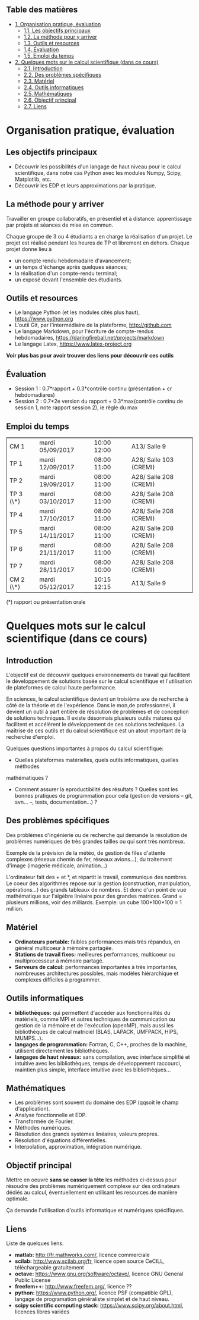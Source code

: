 <div id="table-of-contents">
<h2>Table des matières</h2>
<div id="text-table-of-contents">
<ul>
<li><a href="#orgheadline6">1. Organisation pratique, évaluation</a>
<ul>
<li><a href="#orgheadline1">1.1. Les objectifs principaux</a></li>
<li><a href="#orgheadline2">1.2. La méthode pour y arriver</a></li>
<li><a href="#orgheadline3">1.3. Outils et resources</a></li>
<li><a href="#orgheadline4">1.4. Évaluation</a></li>
<li><a href="#orgheadline5">1.5. Emploi du temps</a></li>
</ul>
</li>
<li><a href="#orgheadline14">2. Quelques mots sur le calcul scientifique (dans ce cours)</a>
<ul>
<li><a href="#orgheadline7">2.1. Introduction</a></li>
<li><a href="#orgheadline8">2.2. Des problèmes spécifiques</a></li>
<li><a href="#orgheadline9">2.3. Matériel</a></li>
<li><a href="#orgheadline10">2.4. Outils informatiques</a></li>
<li><a href="#orgheadline11">2.5. Mathématiques</a></li>
<li><a href="#orgheadline12">2.6. Objectif principal</a></li>
<li><a href="#orgheadline13">2.7. Liens</a></li>
</ul>
</li>
</ul>
</div>
</div>


# Organisation pratique, évaluation<a id="orgheadline6"></a>

## Les objectifs principaux<a id="orgheadline1"></a>

-   Découvrir les possibilités d'un langage de haut niveau pour le calcul
    scientifique, dans notre cas Python avec les modules Numpy, Scipy, Matplotlib,
    etc.
-   Découvrir les EDP et leurs approximations par la pratique.

## La méthode pour y arriver<a id="orgheadline2"></a>

Travailler en groupe collaboratifs, en présentiel et à distance: apprentissage
par projets et séances de mise en commun.

Chaque groupe de 3 ou 4 étudiants a en charge la réalisation d'un projet. Le
projet est réalisé pendant les heures de TP et librement en dehors. Chaque
projet donne lieu à

-   un compte rendu hebdomadaire d'avancement;
-   un temps d'échange après quelques séances;
-   la réalisation d'un compte-rendu terminal;
-   un exposé devant l'ensemble des étudiants.

## Outils et resources<a id="orgheadline3"></a>

-   Le langage Python (et les modules cités plus haut), <https://www.python.org>
-   L'outil Git, par l'intermédiaire de la plateforme, <http://github.com>
-   Le langage Markdown, pour l'écriture de compte-rendus hebdomadaires, <https://daringfireball.net/projects/markdown>
-   Le langage Latex, <https://www.latex-project.org>

**Voir plus bas pour avoir trouver des liens pour découvrir ces outils**

## Évaluation<a id="orgheadline4"></a>

-   Session 1 : 0.7\*rapport + 0.3\*contrôle continu (présentation + cr hebdomadiares)
-   Session 2 : 0.7\*2e version du rapport + 0.3\*max(contrôle continu de
    session 1, note rapport session 2), ie règle du max

## Emploi du temps<a id="orgheadline5"></a>

<table border="2" cellspacing="0" cellpadding="6" rules="groups" frame="hsides">


<colgroup>
<col  class="org-left" />

<col  class="org-left" />

<col  class="org-left" />

<col  class="org-left" />
</colgroup>
<tbody>
<tr>
<td class="org-left">CM 1</td>
<td class="org-left">mardi 05/09/2017</td>
<td class="org-left">10:00 12:00</td>
<td class="org-left">A13/ Salle 9</td>
</tr>


<tr>
<td class="org-left">TP 1</td>
<td class="org-left">mardi 12/09/2017</td>
<td class="org-left">08:00 11:00</td>
<td class="org-left">A28/ Salle 103 (CREMI)</td>
</tr>


<tr>
<td class="org-left">TP 2</td>
<td class="org-left">mardi 19/09/2017</td>
<td class="org-left">08:00 11:00</td>
<td class="org-left">A28/ Salle 208 (CREMI)</td>
</tr>


<tr>
<td class="org-left">TP 3 (\*)</td>
<td class="org-left">mardi 03/10/2017</td>
<td class="org-left">08:00 11:00</td>
<td class="org-left">A28/ Salle 208 (CREMI)</td>
</tr>


<tr>
<td class="org-left">TP 4</td>
<td class="org-left">mardi 17/10/2017</td>
<td class="org-left">08:00 11:00</td>
<td class="org-left">A28/ Salle 208 (CREMI)</td>
</tr>


<tr>
<td class="org-left">TP 5</td>
<td class="org-left">mardi 14/11/2017</td>
<td class="org-left">08:00 11:00</td>
<td class="org-left">A28/ Salle 208 (CREMI)</td>
</tr>


<tr>
<td class="org-left">TP 6</td>
<td class="org-left">mardi 21/11/2017</td>
<td class="org-left">08:00 11:00</td>
<td class="org-left">A28/ Salle 208 (CREMI)</td>
</tr>


<tr>
<td class="org-left">TP 7</td>
<td class="org-left">mardi 28/11/2017</td>
<td class="org-left">08:00 10:00</td>
<td class="org-left">A28/ Salle 208 (CREMI)</td>
</tr>


<tr>
<td class="org-left">CM 2 (\*)</td>
<td class="org-left">mardi 05/12/2017</td>
<td class="org-left">10:15 12:15</td>
<td class="org-left">A13/ Salle 9</td>
</tr>
</tbody>
</table>

(\*) rapport ou présentation orale

# Quelques mots sur le calcul scientifique (dans ce cours)<a id="orgheadline14"></a>

## Introduction<a id="orgheadline7"></a>

L'objectif est de découvrir quelques environnements de travail qui facilitent le
développement de solutions basée sur le calcul scientifique et l'utilisation de
plateformes de calcul haute performance.

En sciences, le calcul scientifique devient un troisième axe de recherche à côté
de la théorie et de l'expérience. Dans le mon,de professionnel, il devient un
outil à part entière de résolution de problèmes et de conception de solutions
techniques. Il existe désormais plusieurs outils matures qui facilitent et
accélèrent le développement de ces solutions techniques. La maîtrise de ces
outils et du calcul scientifique est un atout important de la recherche
d'emploi.

Quelques questions importantes à propos du calcul scientifique:

-   Quelles plateformes matérielles, quels outils informatiques, quelles méthodes

mathématiques ?

-   Comment assurer la eproductibilité des résultats ? Quelles sont les bonnes
    pratiques de programmation pour cela (gestion de versions &#x2013; git, svn&#x2026; &#x2013;,
    tests, documentation&#x2026;) ?

## Des problèmes spécifiques<a id="orgheadline8"></a>

Des problèmes d'ingénierie ou de recherche qui demande la résolution de
problèmes numériques de très grandes tailles ou qui sont très nombreux.

Exemple de la prévision de la météo, de gestion de files d'attente complexes
(réseaux chemin de fer, réseaux avions&#x2026;), du traitement d'image (imagerie
médicale, animation&#x2026;)

L'ordinateur fait des + et \*, et répartit le travail, communique des nombres. Le
coeur des algorithmes repose sur la gestion (construction, manipulation,
opérations&#x2026;) des grands tableaux de nombres. Et donc d'un point de vue
mathématique sur l'algèbre linéaire pour des grandes matrices. Grand = plusieurs
millions, voir des milliards. Exemple: un cube 100\*100\*100 = 1 million.

## Matériel<a id="orgheadline9"></a>

-   **Ordinateurs portable:** faibles performances mais très répandus, en général
    multicoeur à mémoire partagée.
-   **Stations de travail fixes:** meilleures performances, multicoeur ou
    multiprocesseur à mémoire partagé.
-   **Serveurs de calcul:** performances importantes à très importantes, nombreuses
    architectures possibles, mais modèles hiérarchique et complexes difficiles
    à programmer.

## Outils informatiques<a id="orgheadline10"></a>

-   **bibliothèques:** qui permettent d'accéder aux fonctionnalités du matériels,
    comme MPI et autres techniques de communication ou gestion de la mémoire et
    de l'exécution (openMP), mais aussi les bibliothèques de calcul matriciel
    (BLAS, LAPACK, UMFPACK, HIPS, MUMPS&#x2026;).
-   **langages de programmation:** Fortran, C, C++, proches de la machine, utilisent
    directement les bibliothèques.
-   **langages de haut niveaux:** sans compilation, avec interface simplifié et
    intuitive avec les bibliothèques, temps de développement raccourci,
    maintien plus simple, interface intuitive avec les bibliothèques&#x2026;

## Mathématiques<a id="orgheadline11"></a>

-   Les problèmes sont souvent du domaine des EDP (qqsoit le champ d'application).
-   Analyse fonctionnelle et EDP.
-   Transformée de Fourier.
-   Méthodes numériques.
-   Résolution des grands systèmes linéaires, valeurs propres.
-   Résolution d'équations différentielles.
-   Interpolation, approximation, intégration numérique.

## Objectif principal<a id="orgheadline12"></a>

Mettre en oeuvre **sans se casser la tête** les méthodes ci-dessus pour résoudre
des problèmes numériquement complexe sur des ordinateurs dédiés au calcul,
éventuellement en utilisant les resources de manière optimale.

Ça demande l'utilisation d'outils informatique et numériques spécifiques.

## Liens<a id="orgheadline13"></a>

Liste de quelques liens.

-   **matlab:** <http://fr.mathworks.com/>, licence commerciale
-   **scilab:** <http://www.scilab.org/fr>, licence open source CeCILL, téléchargeable
    gratuitement
-   **octave:** <https://www.gnu.org/software/octave/>, licence GNU General Public
    License
-   **freefem++:** <http://www.freefem.org/>, licence ??
-   **python:** <https://www.python.org/>, licence PSF (compatible GPL), langage de
    programation généraliste simplet et de haut niveau.
-   **scipy scientific computing stack:** <https://www.scipy.org/about.html>, licences libres variées
